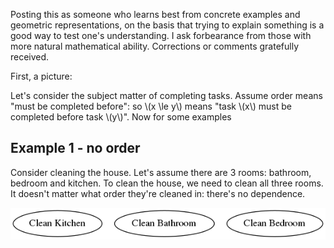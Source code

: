 Posting this as someone who learns best from concrete examples and geometric representations, on the basis that trying to explain something is a good way to test one's understanding.  I ask forbearance from those with more natural mathematical ability.  Corrections or comments gratefully received.

First, a picture:



Let's consider the subject matter of completing tasks.  Assume order means "must be completed before": so \\(x \le y\\) means "task \\(x\\) must be completed before task \\(y\\)".  Now for some examples

## Example 1 - no order

Consider cleaning the house.  Let's assume there are 3 rooms: bathroom, bedroom and kitchen.  To clean the house, we need to clean all three rooms.  It doesn't matter what order they're cleaned in: there's no dependence.

![unordered tasks](https://raw.githubusercontent.com/sfinnie/CategoryTheoryCourseNotes/master/posets/img/unordered.png)


